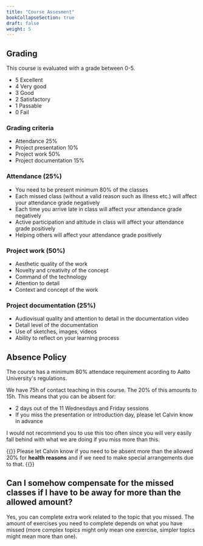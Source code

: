 ```yaml
---
title: "Course Assesment"
bookCollapseSection: true
draft: false
weight: 5
---
```


## Grading

This course is evaluated with a grade between 0-5.

- 5 Excellent
- 4 Very good
- 3 Good
- 2 Satisfactory
- 1 Passable
- 0 Fail

### Grading criteria

- Attendance 25%
- Project presentation 10%
- Project work 50%
- Project documentation 15%

### Attendance (25%)

- You need to be present minimum 80% of the classes
- Each missed class (without a valid reason such as illness etc.) will affect your attendance grade negatively
- Each time you arrive late in class will affect your attendance grade negatively
- Active participation and attitude in class will affect your attendance grade positively
- Helping others will affect your attendance grade positively

### Project work (50%)

- Aesthetic quality of the work
- Novelty and creativity of the concept
- Command of the technology
- Attention to detail
- Context and concept of the work

### Project documentation (25%)

- Audiovisual quality and attention to detail in the documentation video
- Detail level of the documentation
- Use of sketches, images, videos
- Ability to reflect on your learning process

## Absence Policy

The course has a minimum 80% attendace requirement acording to Aalto University's regulations.

We have 75h of contact teaching in this course. The 20% of this amounts to 15h. This means that you can be absent for:

- 2 days out of the 11 Wednesdays and Friday sessions
- If you miss the presentation or introduction day, please let Calvin know in advance

I would not recommend you to use this too often since you will very easily fall behind with what we are doing if you miss more than this.

{{<hint info>}}
Please let Calvin know if you need to be absent more than the allowed 20% for **health reasons** and if we need to make special arrangements due to that.
{{</hint>}}

## Can I somehow compensate for the missed classes if I have to be away for more than the allowed amount?

Yes, you can complete extra work related to the topic that you missed. The amount of exercises you need to complete depends on what you have missed (more complex topics might only mean one exercise, simpler topics might mean more than one).

